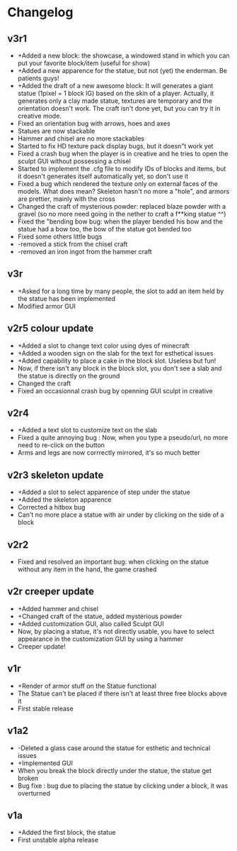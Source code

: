 # Changelog

## v3r1

* +Added a new block: the showcase, a windowed stand in which you can put your favorite block/item (useful for show)
* +Added a new apparence for the statue, but not (yet) the enderman. Be patients guys!
* +Added the draft of a new awesome block: It will generates a giant statue (1pixel = 1 block IG) based on the skin of a player. Actually, it generates only a clay made statue, textures are temporary and the orientation doesn't work. The craft isn't done yet, but you can try it in creative mode.
* Fixed an orientation bug with arrows, hoes and axes
* Statues are now stackable
* Hammer and chisel are no more stackables
* Started to fix HD texture pack display bugs, but it doesn"t work yet
* Fixed a crash bug when the player is in creative and he tries to open the sculpt GUI without possessing a chisel
* Started to implement the .cfg file to modify IDs of blocks and items, but it doesn't generates itself automatically yet, so don't use it
* Fixed a bug which rendered the texture only on external faces of the models. What does mean? Skeleton hasn't no more a "hole", and armors are prettier, mainly with the cross
* Changed the craft of mysterious powder: replaced blaze powder with a gravel (so no more need going in the nether to craft a f\*\*king statue ^^)
* Fixed the "bending bow bug: when the player bended his bow and the statue had a bow too, the bow of the statue got bended too
* Fixed some others little bugs
* -removed a stick from the chisel craft
* -removed an iron ingot from the hammer craft

## v3r

* +Asked for a long time by many people, the slot to add an item held by the statue has been implemented
* Modified armor GUI

## v2r5 colour update

* +Added a slot to change text color using dyes of minecraft
* +Added a wooden sign on the slab for the text for esthetical issues
* +Added capability to place a cake in the block slot. Useless but fun!
* Now, if there isn't any block in the block slot, you don't see a slab and the statue is directly on the ground
* Changed the craft
* Fixed an occasionnal crash bug by openning GUI sculpt in creative

## v2r4

* +Added a text slot to customize text on the slab
* Fixed a quite annoying bug : Now, when you type a pseudo/url, no more need to re-click on the button
* Arms and legs are now corrrectly mirrored, it's so much better

## v2r3 skeleton update

* +Added a slot to select apparence of step under the statue
* +Added the skeleton apparence
* Corrected a hitbox bug
* Can't no more place a statue with air under by clicking on the side of a block

## v2r2

* Fixed and resolved an important bug: when clicking on the statue without any item in the hand, the game crashed

## v2r creeper update

* +Added hammer and chisel
* +Changed craft of the statue, added mysterious powder
* +Added customization GUI, also called Sculpt GUI
* Now, by placing a statue, it's not directly usable, you have to select appearance in the customization GUI by using a hammer
* Creeper update!

## v1r

* +Render of armor stuff on the Statue functional
* The Statue can't be placed if there isn't at least three free blocks above it
* First stable release

## v1a2

* -Deleted a glass case around the statue for esthetic and technical issues
* +Implemented GUI
* When you break the block directly under the statue, the statue get broken
* Bug fixe : bug due to placing the statue by clicking under a block, it was overturned

## v1a

* +Added the first block, the statue
* First unstable alpha release

